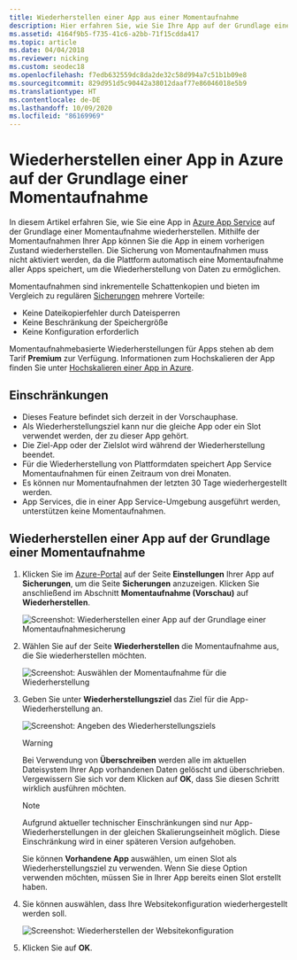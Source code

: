 ```yaml
---
title: Wiederherstellen einer App aus einer Momentaufnahme
description: Hier erfahren Sie, wie Sie Ihre App auf der Grundlage einer Momentaufnahme wiederherstellen. Wiederherstellung nach unerwartetem Datenverlust im Premium-Tarif mit automatischen Schattenkopien.
ms.assetid: 4164f9b5-f735-41c6-a2bb-71f15cdda417
ms.topic: article
ms.date: 04/04/2018
ms.reviewer: nicking
ms.custom: seodec18
ms.openlocfilehash: f7edb632559dc8da2de32c58d994a7c51b1b09e8
ms.sourcegitcommit: 829d951d5c90442a38012daaf77e86046018e5b9
ms.translationtype: HT
ms.contentlocale: de-DE
ms.lasthandoff: 10/09/2020
ms.locfileid: "86169969"
---
```

# <a name="restore-an-app-in-azure-from-a-snapshot"></a>Wiederherstellen einer App in Azure auf der Grundlage einer Momentaufnahme
In diesem Artikel erfahren Sie, wie Sie eine App in [Azure App Service](../app-service/overview.md) auf der Grundlage einer Momentaufnahme wiederherstellen. Mithilfe der Momentaufnahmen Ihrer App können Sie die App in einem vorherigen Zustand wiederherstellen. Die Sicherung von Momentaufnahmen muss nicht aktiviert werden, da die Plattform automatisch eine Momentaufnahme aller Apps speichert, um die Wiederherstellung von Daten zu ermöglichen.

Momentaufnahmen sind inkrementelle Schattenkopien und bieten im Vergleich zu regulären [Sicherungen](manage-backup.md) mehrere Vorteile:
- Keine Dateikopierfehler durch Dateisperren
- Keine Beschränkung der Speichergröße
- Keine Konfiguration erforderlich

Momentaufnahmebasierte Wiederherstellungen für Apps stehen ab dem Tarif **Premium** zur Verfügung. Informationen zum Hochskalieren der App finden Sie unter [Hochskalieren einer App in Azure](manage-scale-up.md).

## <a name="limitations"></a>Einschränkungen

- Dieses Feature befindet sich derzeit in der Vorschauphase.
- Als Wiederherstellungsziel kann nur die gleiche App oder ein Slot verwendet werden, der zu dieser App gehört.
- Die Ziel-App oder der Zielslot wird während der Wiederherstellung beendet.
- Für die Wiederherstellung von Plattformdaten speichert App Service Momentaufnahmen für einen Zeitraum von drei Monaten.
- Es können nur Momentaufnahmen der letzten 30 Tage wiederhergestellt werden.
- App Services, die in einer App Service-Umgebung ausgeführt werden, unterstützen keine Momentaufnahmen.
 

## <a name="restore-an-app-from-a-snapshot"></a>Wiederherstellen einer App auf der Grundlage einer Momentaufnahme

1. Klicken Sie im [Azure-Portal](https://portal.azure.com) auf der Seite **Einstellungen** Ihrer App auf **Sicherungen**, um die Seite **Sicherungen** anzuzeigen. Klicken Sie anschließend im Abschnitt **Momentaufnahme (Vorschau)** auf **Wiederherstellen**.
   
    ![Screenshot: Wiederherstellen einer App auf der Grundlage einer Momentaufnahmesicherung](./media/app-service-web-restore-snapshots/1.png)

2. Wählen Sie auf der Seite **Wiederherstellen** die Momentaufnahme aus, die Sie wiederherstellen möchten.
   
    ![Screenshot: Auswählen der Momentaufnahme für die Wiederherstellung ](./media/app-service-web-restore-snapshots/2.png)
   
3. Geben Sie unter **Wiederherstellungsziel** das Ziel für die App-Wiederherstellung an.
   
    ![Screenshot: Angeben des Wiederherstellungsziels](./media/app-service-web-restore-snapshots/3.png)
   
   > [!WARNING]
   > Bei Verwendung von **Überschreiben** werden alle im aktuellen Dateisystem Ihrer App vorhandenen Daten gelöscht und überschrieben. Vergewissern Sie sich vor dem Klicken auf **OK**, dass Sie diesen Schritt wirklich ausführen möchten.
   > 
   > 
      
   > [!Note]
   > Aufgrund aktueller technischer Einschränkungen sind nur App-Wiederherstellungen in der gleichen Skalierungseinheit möglich. Diese Einschränkung wird in einer späteren Version aufgehoben.
   > 
   > 
   
    Sie können **Vorhandene App** auswählen, um einen Slot als Wiederherstellungsziel zu verwenden. Wenn Sie diese Option verwenden möchten, müssen Sie in Ihrer App bereits einen Slot erstellt haben.

4. Sie können auswählen, dass Ihre Websitekonfiguration wiederhergestellt werden soll.
   
    ![Screenshot: Wiederherstellen der Websitekonfiguration](./media/app-service-web-restore-snapshots/4.png)

5. Klicken Sie auf **OK**.
